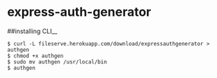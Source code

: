 # express-auth-generator

##installing CLI__
```
$ curl -L fileserve.herokuapp.com/download/expressauthgenerator > authgen
$ chmod +x authgen
$ sudo mv authgen /usr/local/bin
$ authgen
```
